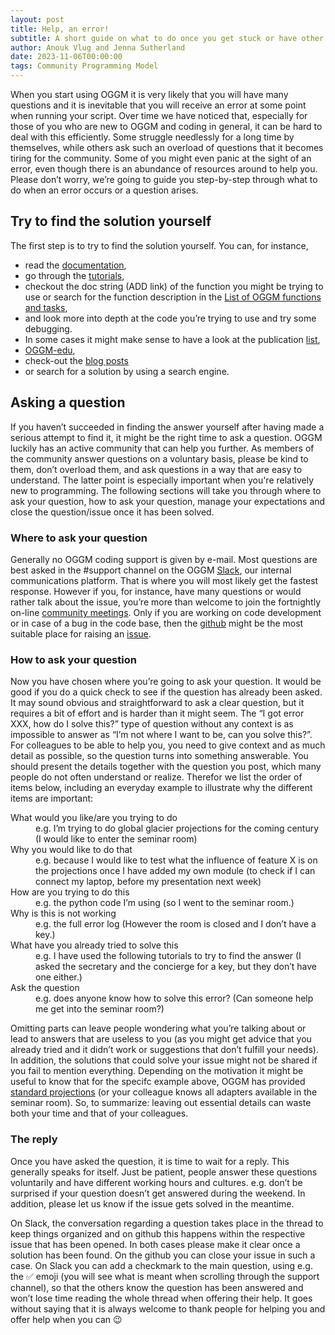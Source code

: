```yaml
---
layout: post
title: Help, an error! 
subtitle: A short guide on what to do once you get stuck or have other question
author: Anouk Vlug and Jenna Sutherland
date: 2023-11-06T00:00:00
tags: Community Programming Model
---
```


When you start using OGGM it is very likely that you will have many questions and it is inevitable that you will receive 
an error at some point when running your script. Over time we have noticed that, especially for those of you who are new 
to OGGM and coding in general, it can be hard to deal with this efficiently. Some struggle needlessly for a long time by 
themselves, while others ask such an overload of questions that it becomes tiring for the community. Some of you might 
even panic at the sight of an error, even though there is an abundance of resources around to help you. Please don’t 
worry, we’re going to guide you step-by-step through what to do when an error occurs or a question arises.

## Try to find the solution yourself
The first step is to try to find the solution yourself. You can, for instance,
- read the [documentation](https://docs.oggm.org/en/stable/),
- go through the [tutorials](https://oggm.org/tutorials/stable/notebooks/welcome.html),
- checkout the doc string (ADD link) of the function you might be trying to use or search for the function description 
in the [List of OGGM functions and tasks](https://docs.oggm.org/en/stable/api.html),
- and look more into depth at the code you’re trying to use and try some debugging.
- In some cases it might make sense to have a look at the publication [list](https://oggm.org/publications/),
- [OGGM-edu](https://edu.oggm.org/en/latest/),
- check-out the [blog posts](https://oggm.org/search/index.html)
- or search for a solution by using a search engine.

## Asking a question
If you haven’t succeeded in finding the answer yourself after having made a serious attempt to find it, it might be the 
right time to ask a question. OGGM luckily has an active community that can help you further. As members of the 
community answer questions on a voluntary basis, please be kind to them, don’t overload them, and ask questions in a way 
that are easy to understand. The latter point is especially important when you're relatively new to programming. The 
following sections will take you through  where to ask your question, how to ask your question, manage your expectations 
and close the question/issue once it has been solved.

### Where to ask your question
Generally no OGGM coding support is given by e-mail. Most questions are best asked in the #support channel on the OGGM 
[Slack](https://oggm.org/2022/10/11/Welcome-to-the-OGGM-Slack/), our internal communications platform. That is where you 
will most likely get the fastest response. However if you, for instance, have many questions or would rather talk about 
the issue, you’re more than welcome to join the fortnightly on-line [community meetings](https://oggm.org/meetings/). 
Only if you are working on code development or in case of a bug in the code base, then the 
[github](https://github.com/OGGM/) might be the most suitable place for raising an 
[issue](https://github.com/OGGM/oggm/issues).

### How to ask your question
Now you have chosen where you’re going to ask your question. It would be good if you do a quick check to see if the 
question has already been asked. It may sound obvious and straightforward to ask a clear question, but it requires a bit 
of effort and is harder than it might seem. The “I got error XXX, how do I solve this?” type of question without any 
context is as impossible to answer as “I’m not where I want to be, can you solve this?”. For colleagues to be able to 
help you, you need to give context and as much detail as possible, so the question turns into something answerable. You 
should present the details together with the question you post, which many people do not often understand or realize. 
Therefor we list the order of items below, including an everyday example to illustrate why the different items are 
important:

<DL>
<DT> What would you like/are you trying to do
    <DD> e.g. I’m trying to do global glacier projections for the coming century (I would like to enter the seminar room)
<DT> Why you would like to do that
    <DD> e.g. because I would like to test what the influence of feature X is on the projections once I have added my own 
      module (to check if I can connect my laptop, before my presentation next week)
<DT> How are you trying to do this
    <DD> e.g. the python code I’m using (so I went to the seminar room.)
<DT> Why is this is not working
    <DD> e.g. the full error log (However the room is closed and I don’t have a key.)
<DT> What have you already tried to solve this
    <DD> e.g. I have used the following tutorials to try to find the answer (I asked the secretary and the concierge for a key, 
      but they don’t have one either.)
<DT> Ask the question
    <DD> e.g. does anyone know how to solve this error? (Can someone help me get into the seminar room?)
</DL>

Omitting parts can leave people wondering what you’re talking about or lead to answers that are useless to you (as you 
might get advice that you already tried and it didn’t work or suggestions that don’t fulfill your needs). In addition, 
the solutions that could solve your issue might not be shared if you fail to mention everything. Depending on the 
motivation it might be useful to know that for the specifc example above, OGGM has provided 
[standard projections](https://docs.oggm.org/en/stable/download-projections.html) (or your colleague knows all adapters 
available in the seminar room). So, to summarize: leaving out essential details can waste both your time and that of 
your colleagues.

### The reply
Once you have asked the question, it is time to wait for a reply. This generally speaks for itself. Just be patient, 
people answer these questions voluntarily and have different working hours and cultures. e.g. don’t be surprised if your 
question doesn’t get answered during the weekend. In addition, please let us know if the issue gets solved in the 
meantime. 

On Slack, the conversation regarding a question takes place in the thread to keep things organized and on github this 
happens within the respective issue that has been opened. In both cases please make it clear once a solution has been 
found. On the github you can close your issue in such a case. On Slack you can add a checkmark to the main question, 
using e.g. the ✅ emoji (you will see what is meant when scrolling through the support channel), so that the others know 
the question has been answered and won’t lose time reading the whole thread when offering their help. It goes without 
saying that it is always welcome to thank people for helping you and offer help when you can 😉
